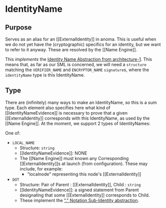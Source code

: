 # IdentityName


## Purpose


<!-- --8<-- [start:purpose] -->
Serves as an alias for an [[ExternalIdentity]] in anoma.
This is useful when we do not yet have the (cryptographic) specifics for an identity, but we want to refer to it anyway.
These are resolved by the [[Name Engine]].

This _implements_ the [Identity Name Abstraction from architecture-1](../../../architecture-1/abstractions/identity.md#identity-names).
This means that, as far as our SML is concerned, we will need a `structure` matching the `VERIFIER_NAME` and `ENCRYPTOR_NAME` `signature`s,  where the `identityName` type is this IdentityName.
<!-- --8<-- [end:purpose] -->


## Type


<!-- --8<-- [start:type] -->
There are (infinitely) many ways to make an IdentityName, so this is a sum type.
Each element also specifies here what kind of [[IdentityNameEvidence]] is necessary to prove that a given [[ExternalIdentity]] corresponds with this IdentityName, as used by the [[Name Engine]].
At the moment, we support 2 types of IdentityNames:

One of:
- `LOCAL_NAME`
  - Structure: `string`
  - [[IdentityNameEvidence]]: NONE
  - The [[Name Engine]] must known any Corresponding [[ExternalIdentity]]s at launch (from configuration). These may include, for example:
    - "localnode" representing this node's [[ExternalIdentity]]
- `DOT`
  - Structure: Pair of Parent : [[ExternalIdentity]], Child : `string`
  - [[IdentityNameEvidence]]: a signed statement from Parent designating that some [[ExternalIdentity]] corresponds to Child.
  - These implement the ["." Notation Sub-Identity abstraction](../../../architecture-1/abstractions/identity.md#-notation).
<!-- --8<-- [end:type] -->
